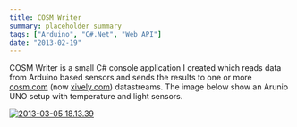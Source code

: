 ```yaml
---
title: COSM Writer
summary: placeholder summary
tags: ["Arduino", "C#.Net", "Web API"]
date: "2013-02-19"
---
```


COSM Writer is a small C# console application I created which reads data from Arduino based sensors and sends the results to one or more [cosm.com](http://www.cosm.com) (now [xively.com](https://xively.com)) datastreams. The image below show an Arunio UNO setup with temperature and light sensors.

[![2013-03-05 18.13.39](http://www.ericanastas.com/wp-content/uploads/2013/03/2013-03-05-18.13.39-636x358.jpg)](2013-03-05-18.13.39.jpg)
